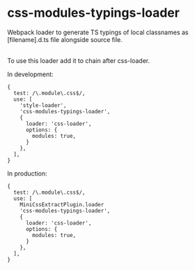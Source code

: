 # css-modules-typings-loader

Webpack loader to generate TS typings of local classnames as [filename].d.ts file alongside source file.

<br />
To use this loader add it to chain after css-loader.

In development:

```
{
  test: /\.module\.css$/,
  use: [
    'style-loader',
    'css-modules-typings-loader',
    {
      loader: 'css-loader',
      options: {
        modules: true,
      }
    },
  ],
}
```

In production:

```
{
  test: /\.module\.css$/,
  use: [
    MiniCssExtractPlugin.loader
    'css-modules-typings-loader',
    {
      loader: 'css-loader',
      options: {
        modules: true,
      }
    },
  ],
}
```


